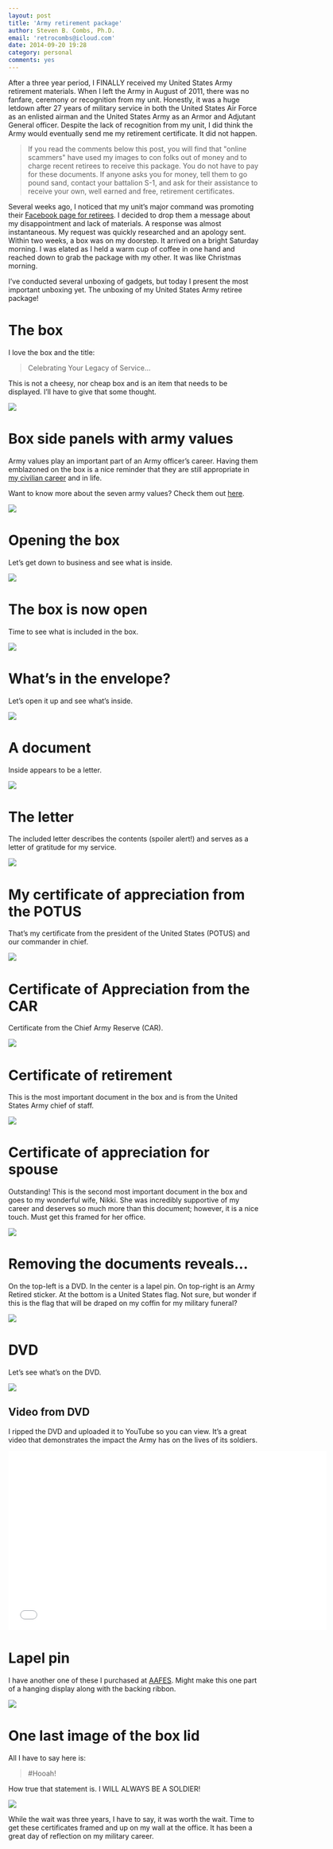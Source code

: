 ```yaml
---
layout: post
title: 'Army retirement package'
author: Steven B. Combs, Ph.D.
email: 'retrocombs@icloud.com'
date: 2014-09-20 19:28
category: personal
comments: yes
---
```


After a three year period, I FINALLY received my United States Army retirement materials. When I left the Army in August of 2011, there was no fanfare, ceremony or recognition from my unit. Honestly, it was a huge letdown after 27 years of military service in both the United States Air Force as an enlisted airman and the United States Army as an Armor and Adjutant General officer. Despite the lack of recognition from my unit, I did think the Army would eventually send me my retirement certificate. It did not happen.

> If you read the comments below this post, you will find that "online scammers" have used my images to con folks out of money and to charge recent retirees to receive this package. You do not have to pay for these documents. If anyone asks you for money, tell them to go pound sand, contact your battalion S-1, and ask for their assistance to receive your own, well earned and free, retirement certificates.

Several weeks ago, I noticed that my unit’s major command was promoting their [Facebook page for retirees](https://www.facebook.com/88thRSO). I decided to drop them a message about my disappointment and lack of materials. A response was almost instantaneous. My request was quickly researched and an apology sent. Within two weeks, a box was on my doorstep. It arrived on a bright Saturday morning. I was elated as I held a warm cup of coffee in one hand and reached down to grab the package with my other. It was like Christmas morning.

I’ve conducted several unboxing of gadgets, but today I present the most important unboxing yet. The unboxing of my United States Army retiree package!

# The box
I love the box and the title:

> Celebrating Your Legacy of Service…

This is not a cheesy, nor cheap box and is an item that needs to be displayed. I’ll have to give that some thought.

![](http://www.stevencombs.com/images/posts/2014-09-20-retirement-package/09-20-retirement-package-01.jpg)

# Box side panels with army values
Army values play an important part of an Army officer’s career. Having them emblazoned on the box is a nice reminder that they are still appropriate in [my civilian career](http://www.stevencombs.com/higher-education/2014/09/20/campus-president.html) and in life.

Want to know more about the seven army values? Check them out [here](http://www.history.army.mil/LC/The%20Mission/the_seven_army_values.htm).

![](http://www.stevencombs.com/images/posts/2014-09-20-retirement-package/09-20-retirement-package-02.jpg)

# Opening the box
Let’s get down to business and see what is inside.

![](http://www.stevencombs.com/images/posts/2014-09-20-retirement-package/09-20-retirement-package-03.jpg)

# The box is now open
Time to see what is included in the box.

![](http://www.stevencombs.com/images/posts/2014-09-20-retirement-package/09-20-retirement-package-04.jpg)

# What’s in the envelope?
Let’s open it up and see what’s inside.

![](http://www.stevencombs.com/images/posts/2014-09-20-retirement-package/09-20-retirement-package-05.jpg)

# A document
Inside appears to be a letter.

![](http://www.stevencombs.com/images/posts/2014-09-20-retirement-package/09-20-retirement-package-06.jpg)

# The letter
The included letter describes the contents (spoiler alert!) and serves as a letter of gratitude for my service.

![](http://www.stevencombs.com/images/posts/2014-09-20-retirement-package/09-20-retirement-package-07.jpg)

# My certificate of appreciation from the POTUS
That’s my certificate from the president of the United States (POTUS) and our commander in chief.

![](http://www.stevencombs.com/images/posts/2014-09-20-retirement-package/09-20-retirement-package-08.jpg)

# Certificate of Appreciation from the CAR
Certificate from the Chief Army Reserve (CAR).

![](http://www.stevencombs.com/images/posts/2014-09-20-retirement-package/09-20-retirement-package-09.jpg)

# Certificate of retirement
This is the most important document in the box and is from the United States Army chief of staff.

![](http://www.stevencombs.com/images/posts/2014-09-20-retirement-package/09-20-retirement-package-10.jpg)

# Certificate of appreciation for spouse
Outstanding! This is the second most important document in the box and goes to my wonderful wife, Nikki. She was incredibly supportive of my career and deserves so much more than this document; however, it is a nice touch. Must get this framed for her office.

![](http://www.stevencombs.com/images/posts/2014-09-20-retirement-package/09-20-retirement-package-11.jpg)

# Removing the documents reveals…
On the top-left is a DVD. In the center is a lapel pin. On top-right is an Army Retired sticker. At the bottom is a United States flag. Not sure, but wonder if this is the flag that will be draped on my coffin for my military funeral?

![](http://www.stevencombs.com/images/posts/2014-09-20-retirement-package/09-20-retirement-package-12.jpg)

# DVD
Let’s see what’s on the DVD.

![](http://www.stevencombs.com/images/posts/2014-09-20-retirement-package/09-20-retirement-package-13.jpg)

## Video from DVD
I ripped the DVD and uploaded it to YouTube so you can view. It’s a great video that demonstrates the impact the Army has on the lives of its soldiers.

<iframe width="640" height="360" src="//www.youtube.com/embed/3V-2txsGgRg" frameborder="0" allowfullscreen></iframe>

# Lapel pin
I have another one of these I purchased at [AAFES](http://www.shopmyexchange.com/). Might make this one part of a hanging display along with the backing ribbon.

![](http://www.stevencombs.com/images/posts/2014-09-20-retirement-package/09-20-retirement-package-14.jpg)

# One last image of the box lid
All I have to say here is:

> #Hooah!

How true that statement is. I WILL ALWAYS BE A SOLDIER!

![](http://www.stevencombs.com/images/posts/2014-09-20-retirement-package/09-20-retirement-package-15.jpg)

While the wait was three years, I have to say, it was worth the wait. Time to get these certificates framed and up on my wall at the office. It has been a great day of reflection on my military career.